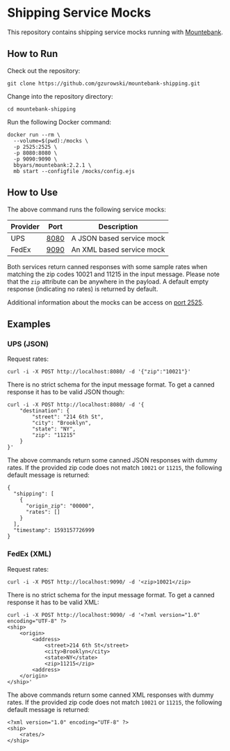 # Shipping Service Mocks

This repository contains shipping service mocks running with [Mountebank](http://www.mbtest.org/).

## How to Run

Check out the repository:

```
git clone https://github.com/gzurowski/mountebank-shipping.git
```

Change into the repository directory:

```
cd mountebank-shipping
```

Run the following Docker command:

```
docker run --rm \
  --volume=$(pwd):/mocks \
  -p 2525:2525 \
  -p 8080:8080 \
  -p 9090:9090 \
  bbyars/mountebank:2.2.1 \
  mb start --configfile /mocks/config.ejs
```

## How to Use

The above command runs the following service mocks:

| Provider | Port                          | Description               |
| -------- | ----------------------------- | ------------------------- |
| UPS      | [8080](http://localhost:8080) | A JSON based service mock |
| FedEx    | [9090](http://localhost:9090) | An XML based service mock |


Both services return canned responses with some sample rates when matching the zip codes 10021 and 11215 in the input message.
Please note that the `zip` attribute can be anywhere in the payload.
A default empty response (indicating no rates) is returned by default.

Additional information about the mocks can be access on [port 2525](http://localhost:2525/imposters).

## Examples

### UPS (JSON)

Request rates:

```
curl -i -X POST http://localhost:8080/ -d '{"zip":"10021"}'
```

There is no strict schema for the input message format.
To get a canned response it has to be valid JSON though:

```
curl -i -X POST http://localhost:8080/ -d '{
    "destination": {
        "street": "214 6th St",
        "city": "Brooklyn",
        "state": "NY",
        "zip": "11215"
    }
}'
```

The above commands return some canned JSON responses with dummy rates.
If the provided zip code does not match `10021` or `11215`, the following default message is returned:

```
{
  "shipping": [
    {
      "origin_zip": "00000",
      "rates": []
    }
  ],
  "timestamp": 1593157726999
}
```

### FedEx (XML)

Request rates:

```
curl -i -X POST http://localhost:9090/ -d '<zip>10021</zip>
```

There is no strict schema for the input message format.
To get a canned response it has to be valid XML:

```
curl -i -X POST http://localhost:9090/ -d '<?xml version="1.0" encoding="UTF-8" ?>
<ship>
    <origin>
        <address>
            <street>214 6th St</street>
            <city>Brooklyn</city>
            <state>NY</state>
            <zip>11215</zip>
        <address>
    </origin>
</ship>'
```

The above commands return some canned XML responses with dummy rates.
If the provided zip code does not match `10021` or `11215`, the following default message is returned:

```
<?xml version="1.0" encoding="UTF-8" ?>
<ship>
    <rates/>
</ship>
```
